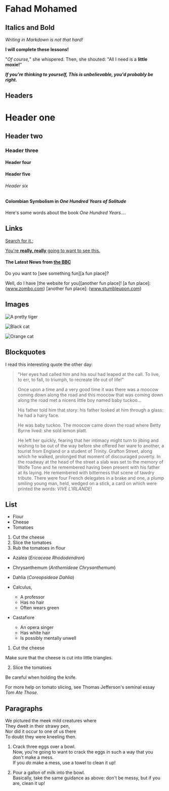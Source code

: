 # Fahad Mohamed

## Italics and Bold

_Writing in Markdown is not that hard!_

**I will complete these lessons!**

"_Of course,_" she whispered. Then, she shouted: "All I need is a **little
moxie!**"

**_If you're thinking to yourself, This is unbelievable, you'd probably be
right._**

## Headers

# Header one

## Header two

### Header three

#### Header four

#### Header five

###### Header six

#### Colombian Symbolism in _One Hundred Years of Solitude_

Here's some words about the book _One Hundred Years..._.

## Links

[Search for it.](www.google.com);

[You're **really, really** going to want to see this.](www.dailykitten.com)

#### The Latest News from [the BBC](www.bbc.com/news)

Do you want to [see something fun][a fun place]?

Well, do I have [the website for you][another fun place]! [a fun place]:
(www.zombo.com) [another fun place]: (www.stumbleupon.com)

## Images

![A pretty tiger](https://upload.wikimedia.org/wikipedia/commons/5/56/Tiger.50.jpg)

![Black cat][Black]

![Orange cat][Orange]

[Black]: https://upload.wikimedia.org/wikipedia/commons/a/a3/81_INF_DIV_SSI.jpg
[Orange]: https://icons.iconarchive.com/icons/google/noto-emoji-animals-nature/256/22221-cat-icon.png

## Blockquotes

I read this interesting quote the other day:

> "Her eyes had called him and his soul had leaped at the call. To live, to err,
> to fall, to triumph, to recreate life out of life!"

> Once upon a time and a very good time it was there was a moocow coming down
> along the road and this moocow that was coming down along the road met a
> nicens little boy named baby tuckoo...
>
> His father told him that story: his father looked at him through a glass: he
> had a hairy face.
>
> He was baby tuckoo. The moocow came down the road where Betty Byrne lived: she
> sold lemon platt.

> He left her quickly, fearing that her intimacy might turn to jibing and
> wishing to be out of the way before she offered her ware to another, a tourist
> from England or a student of Trinity. Grafton Street, along which he walked,
> prolonged that moment of discouraged poverty. In the roadway at the head of
> the street a slab was set to the memory of Wolfe Tone and he remembered having
> been present with his father at its laying. He remembered with bitterness that
> scene of tawdry tribute. There were four French delegates in a brake and one,
> a plump smiling young man, held, wedged on a stick, a card on which were
> printed the words: _VIVE L'IRLANDE_!

## List

- Flour
- Cheese
- Tomatoes

1. Cut the cheese
2. Slice the tomatoes
3. Rub the tomatoes in flour

- Azalea (_Ericaceae Rhododendron_)
- Chrysanthemum (_Anthemideae Chrysanthemum_)
- Dahlia (_Coreopsideae Dahlia_)

- Calculus,
  - A professor
  - Has no hair
  - Often wears green
- Castafiore
  - An opera singer
  - Has white hair
  - Is possibly mentally unwell

1. Cut the cheese

Make sure that the cheese is cut into little triangles.

2. Slice the tomatoes

Be careful when holding the knife.

For more help on tomato slicing, see Thomas Jefferson's seminal essay _Tom Ate
Those_.

## Paragraphs

We pictured the meek mild creatures where\
They dwelt in their strawy pen,\
Nor did it occur to one of us there\
To doubt they were kneeling then.

1. Crack three eggs over a bowl.\
   Now, you're going to want to crack the eggs in such a way that you don't make
   a mess.\
   If you _do_ make a mess, use a towel to clean it up!

2. Pour a gallon of milk into the bowl.\
   Basically, take the same guidance as above: don't be messy, but if you are,
   clean it up!
